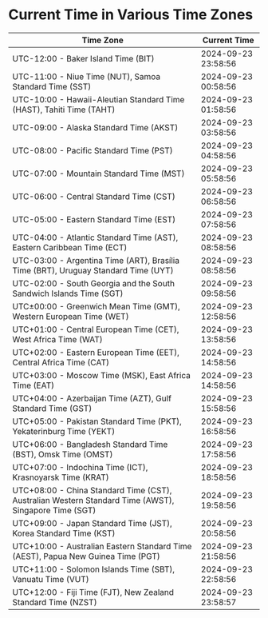 # Current Time in Various Time Zones

| Time Zone | Current Time |
|-----------|--------------|
| UTC-12:00 - Baker Island Time (BIT) | 2024-09-23 23:58:56 |
| UTC-11:00 - Niue Time (NUT), Samoa Standard Time (SST) | 2024-09-23 00:58:56 |
| UTC-10:00 - Hawaii-Aleutian Standard Time (HAST), Tahiti Time (TAHT) | 2024-09-23 01:58:56 |
| UTC-09:00 - Alaska Standard Time (AKST) | 2024-09-23 03:58:56 |
| UTC-08:00 - Pacific Standard Time (PST) | 2024-09-23 04:58:56 |
| UTC-07:00 - Mountain Standard Time (MST) | 2024-09-23 05:58:56 |
| UTC-06:00 - Central Standard Time (CST) | 2024-09-23 06:58:56 |
| UTC-05:00 - Eastern Standard Time (EST) | 2024-09-23 07:58:56 |
| UTC-04:00 - Atlantic Standard Time (AST), Eastern Caribbean Time (ECT) | 2024-09-23 08:58:56 |
| UTC-03:00 - Argentina Time (ART), Brasília Time (BRT), Uruguay Standard Time (UYT) | 2024-09-23 08:58:56 |
| UTC-02:00 - South Georgia and the South Sandwich Islands Time (SGT) | 2024-09-23 09:58:56 |
| UTC±00:00 - Greenwich Mean Time (GMT), Western European Time (WET) | 2024-09-23 12:58:56 |
| UTC+01:00 - Central European Time (CET), West Africa Time (WAT) | 2024-09-23 13:58:56 |
| UTC+02:00 - Eastern European Time (EET), Central Africa Time (CAT) | 2024-09-23 14:58:56 |
| UTC+03:00 - Moscow Time (MSK), East Africa Time (EAT) | 2024-09-23 14:58:56 |
| UTC+04:00 - Azerbaijan Time (AZT), Gulf Standard Time (GST) | 2024-09-23 15:58:56 |
| UTC+05:00 - Pakistan Standard Time (PKT), Yekaterinburg Time (YEKT) | 2024-09-23 16:58:56 |
| UTC+06:00 - Bangladesh Standard Time (BST), Omsk Time (OMST) | 2024-09-23 17:58:56 |
| UTC+07:00 - Indochina Time (ICT), Krasnoyarsk Time (KRAT) | 2024-09-23 18:58:56 |
| UTC+08:00 - China Standard Time (CST), Australian Western Standard Time (AWST), Singapore Time (SGT) | 2024-09-23 19:58:56 |
| UTC+09:00 - Japan Standard Time (JST), Korea Standard Time (KST) | 2024-09-23 20:58:56 |
| UTC+10:00 - Australian Eastern Standard Time (AEST), Papua New Guinea Time (PGT) | 2024-09-23 21:58:56 |
| UTC+11:00 - Solomon Islands Time (SBT), Vanuatu Time (VUT) | 2024-09-23 22:58:56 |
| UTC+12:00 - Fiji Time (FJT), New Zealand Standard Time (NZST) | 2024-09-23 23:58:57 |

